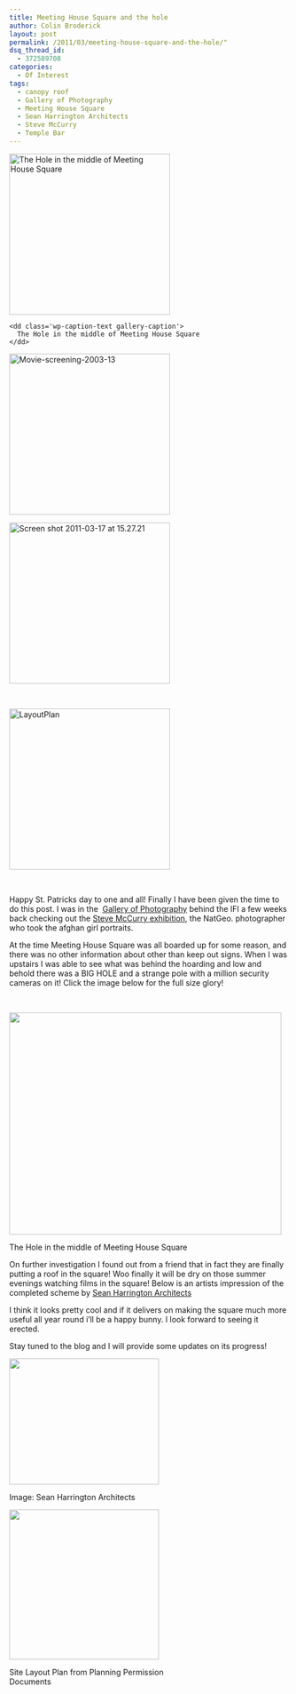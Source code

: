 ```yaml
---
title: Meeting House Square and the hole
author: Colin Broderick
layout: post
permalink: /2011/03/meeting-house-square-and-the-hole/"
dsq_thread_id:
  - 372589708
categories:
  - Of Interest
tags:
  - canopy roof
  - Gallery of Photography
  - Meeting House Square
  - Sean Harrington Architects
  - Steve McCurry
  - Temple Bar
---
```

<!-- see gallery_shortcode() in wp-includes/media.php -->

<div id='gallery-3' class='gallery galleryid-1370 gallery-columns-3 gallery-size-thumbnail'>
  <dl class='gallery-item'>
    <dt class='gallery-icon'>
      <a href='{{site.baseurl}}/wp-content/uploads/2011/03/MeetingHouse.jpg' title='Meeting House Square Hole'><img width="290" height="290" src="{{site.baseurl}}/wp-content/uploads/2011/03/MeetingHouse-290x290.jpg" class="attachment-thumbnail" alt="The Hole in the middle of Meeting House Square" /></a>
    </dt>
    
    <dd class='wp-caption-text gallery-caption'>
      The Hole in the middle of Meeting House Square
    </dd>
  </dl>
  
  <dl class='gallery-item'>
    <dt class='gallery-icon'>
      <a href='{{site.baseurl}}/wp-content/uploads/2011/03/Movie-screening-2003-13.jpg' title='Movie-screening-2003-13'><img width="290" height="290" src="{{site.baseurl}}/wp-content/uploads/2011/03/Movie-screening-2003-13-290x290.jpg" class="attachment-thumbnail" alt="Movie-screening-2003-13" /></a>
    </dt>
  </dl>
  
  <dl class='gallery-item'>
    <dt class='gallery-icon'>
      <a href='{{site.baseurl}}/wp-content/uploads/2011/03/Screen-shot-2011-03-17-at-15.27.21.png' title='Screen shot 2011-03-17 at 15.27.21'><img width="290" height="290" src="{{site.baseurl}}/wp-content/uploads/2011/03/Screen-shot-2011-03-17-at-15.27.21-290x290.png" class="attachment-thumbnail" alt="Screen shot 2011-03-17 at 15.27.21" /></a>
    </dt>
  </dl>
  
  <br style="clear: both" /><dl class='gallery-item'>
    <dt class='gallery-icon'>
      <a href='{{site.baseurl}}/wp-content/uploads/2011/03/LayoutPlan.jpg' title='LayoutPlan'><img width="290" height="290" src="{{site.baseurl}}/wp-content/uploads/2011/03/LayoutPlan-290x290.jpg" class="attachment-thumbnail" alt="LayoutPlan" /></a>
    </dt>
  </dl>
  
  <br style='clear: both;' />
</div>

Happy St. Patricks day to one and all! Finally I have been given the time to do this post. I was in the  [Gallery of Photography][1] behind the IFI a few weeks back checking out the [Steve McCurry exhibition][2], the NatGeo. photographer who took the afghan girl portraits.

At the time Meeting House Square was all boarded up for some reason, and there was no other information about other than keep out signs. When I was upstairs I was able to see what was behind the hoarding and low and behold there was a BIG HOLE and a strange pole with a million security cameras on it! Click the image below for the full size glory!

<p style="text-align: center;">
  &nbsp;
</p>

<div id="attachment_1371" class="wp-caption aligncenter" style="width: 501px">
  <a href="{{site.baseurl}}/wp-content/uploads/2011/03/MeetingHouse.jpg"><img class="size-large wp-image-1371  " title="Meeting House Square Hole" src="{{site.baseurl}}/wp-content/uploads/2011/03/MeetingHouse-1024x834.jpg" alt="" width="491" height="400" /></a><p class="wp-caption-text">
    The Hole in the middle of Meeting House Square
  </p>
</div>

On further investigation I found out from a friend that in fact they are finally putting a roof in the square! Woo finally it will be dry on those summer evenings watching films in the square! Below is an artists impression of the completed scheme by [Sean Harrington Architects][3]

I think it looks pretty cool and if it delivers on making the square much more useful all year round i&#8217;ll be a happy bunny. I look forward to seeing it erected.

Stay tuned to the blog and I will provide some updates on its progress!

<div id="attachment_1376" class="wp-caption alignleft" style="width: 280px">
  <a href="{{site.baseurl}}/wp-content/uploads/2011/03/Screen-shot-2011-03-17-at-15.27.21.png"><img class="size-medium wp-image-1376 " title="Screen shot 2011-03-17 at 15.27.21" src="{{site.baseurl}}/wp-content/uploads/2011/03/Screen-shot-2011-03-17-at-15.27.21-300x252.png" alt="" width="270" height="227" /></a><p class="wp-caption-text">
    Image: Sean Harrington Architects
  </p>
</div>

<div id="attachment_1377" class="wp-caption alignright" style="width: 280px">
  <a href="{{site.baseurl}}/wp-content/uploads/2011/03/LayoutPlan.jpg"><img class="size-medium wp-image-1377 " title="LayoutPlan" src="{{site.baseurl}}/wp-content/uploads/2011/03/LayoutPlan-300x300.jpg" alt="" width="270" height="270" /></a><p class="wp-caption-text">
    Site Layout Plan from Planning Permission Documents
  </p>
</div>

&nbsp;

&nbsp;



 [1]: http://www.galleryofphotography.ie/
 [2]: http://events.magnumphotos.com/exhibition/worlds-colour "Magnum Event Page"
 [3]: http://www.sha.ie/index.php/projects/public-detail/meeting_house_square_roof/